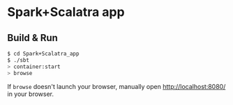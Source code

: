 # Spark+Scalatra app #

## Build & Run ##

```sh
$ cd Spark+Scalatra_app
$ ./sbt
> container:start
> browse
```

If `browse` doesn't launch your browser, manually open [http://localhost:8080/](http://localhost:8080/) in your browser.
